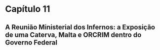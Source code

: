 # Capítulo 11
## A Reunião Ministerial dos Infernos: a Exposição de uma Caterva, Malta e ORCRIM dentro do Governo Federal
